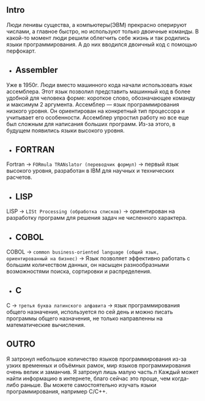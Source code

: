 
## Intro

Люди ленивы существа, а компьютеры(ЭВМ) прекрасно оперируют числами, а главное быстро, но используют только двоичные команды. В какой-то момент люди решили облегчить себе жизнь и так родились языки программирования. А до них вводился двоичный код с помощью перфокарт.

*  ## Assembler

Уже в 1950г. Люди вместо машинного кода начали использовать язык ассемблера. Этот язык позволил представить машинный код в более удобной для человека форме: короткое слово, обозначающее команду и максимум 2 аргумента. Ассемблер — язык программирования низкого уровня. Он ориентирован на конкретный тип процессора и учитывает его особенности. Ассемблер упростил работу но все еще был сложным для написания больших программ. Из-за этого, в будущем появились языки высокого уровня.

* ## FORTRAN

Fortran -> `FORmula TRANslator (переводчик формул)` -> первый язык высокого уровня, разработан в IBM для научных и технических расчетов.

* ## LISP

LISP -> `LISt Processing (обработка списков)` -> ориентирован на разработку программ для решения задач не численного характера.

* ## COBOL

COBOL -> `common business-oriented language (общий язык, ориентированный на бизнес)` -> Язык позволяет эффективно работать с большим количеством данных, он насыщен разнообразными возможностями поиска, сортировки и распределения.

* ## C

C -> `третья буква латинского алфавита` -> язык программирования общего назначения, используется по сей день и можно писать программы общего назначения, не только направленны на математические вычисления.

## OUTRO

Я затронул небольшое количество языков программирования из-за узких временных и объёмных рамок, мир языков программирования очень велик и заманчив. Я затронул лишь малую часть.п Каждый может найти информацию в интернете, благо сейчас это проще, чем когда-либо раньше. Вы можете самостоятельно изучать языки программирования, например C/C++.

